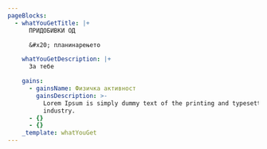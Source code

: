 ```yaml
---
pageBlocks:
  - whatYouGetTitle: |+
      ПРИДОБИВКИ ОД

      &#x20; планинарењето

    whatYouGetDescription: |+
      За тебе

    gains:
      - gainsName: Физичка активност
        gainsDescription: >-
          Lorem Ipsum is simply dummy text of the printing and typesetting
          industry.
      - {}
      - {}
    _template: whatYouGet
---
```


